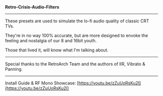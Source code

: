 **Retro-Crisis-Audio-Filters**
___
These presets are used to simulate the lo-fi audio quality of classic CRT TVs.

They're in no way 100% accurate, but are more designed to envoke the feeling and nostalgia of our 8 and 16bit youth.

Those that lived it, will know what I'm talking about.
___
Special thanks to the RetroArch Team and the authors of IIR, Vibrato & Panning.
___
Install Guide & RF Mono Showcase:
[https://youtu.be/zZuUoRsKu2I](https://youtu.be/zZuUoRsKu2I)
